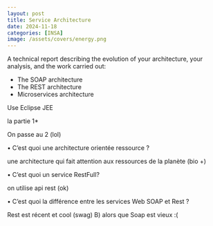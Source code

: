 ```yaml
---
layout: post
title: Service Architecture
date: 2024-11-18
categories: [INSA]
image: /assets/covers/energy.png
---
```


A technical report describing the evolution of your architecture, your analysis, and the work carried out:
- The SOAP architecture
- The REST architecture
- Microservices architecture

Use Eclipse JEE

la partie 1*

On passe au 2 (lol)

• C’est quoi une architecture orientée ressource ?

une architecture qui fait attention aux ressources de la planète (bio +)

• C’est quoi un service RestFull?

on utilise api rest (ok)

• C’est quoi la différence entre les services Web SOAP et Rest ?

Rest est récent et cool (swag) B) alors que Soap est vieux :(
